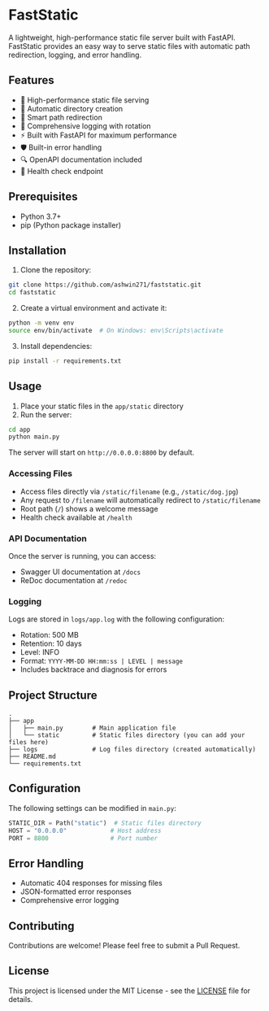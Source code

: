 # FastStatic

A lightweight, high-performance static file server built with FastAPI. FastStatic provides an easy way to serve static files with automatic path redirection, logging, and error handling.

## Features

- 🚀 High-performance static file serving
- 📁 Automatic directory creation
- 🔄 Smart path redirection
- 📝 Comprehensive logging with rotation
- ⚡ Built with FastAPI for maximum performance
- 🛡️ Built-in error handling
- 🔍 OpenAPI documentation included
- 💓 Health check endpoint

## Prerequisites

- Python 3.7+
- pip (Python package installer)

## Installation

1. Clone the repository:

```bash
git clone https://github.com/ashwin271/faststatic.git
cd faststatic
```

2. Create a virtual environment and activate it:

```bash
python -m venv env
source env/bin/activate  # On Windows: env\Scripts\activate
```

3. Install dependencies:

```bash
pip install -r requirements.txt
```

## Usage

1. Place your static files in the `app/static` directory
2. Run the server:

```bash
cd app
python main.py
```

The server will start on `http://0.0.0.0:8800` by default.

### Accessing Files

- Access files directly via `/static/filename` (e.g., `/static/dog.jpg`)
- Any request to `/filename` will automatically redirect to `/static/filename`
- Root path (`/`) shows a welcome message
- Health check available at `/health`

### API Documentation

Once the server is running, you can access:

- Swagger UI documentation at `/docs`
- ReDoc documentation at `/redoc`

### Logging

Logs are stored in `logs/app.log` with the following configuration:

- Rotation: 500 MB
- Retention: 10 days
- Level: INFO
- Format: `YYYY-MM-DD HH:mm:ss | LEVEL | message`
- Includes backtrace and diagnosis for errors

## Project Structure

```
.
├── app
│   ├── main.py        # Main application file
│   └── static         # Static files directory (you can add your files here)
├── logs               # Log files directory (created automatically)
├── README.md
└── requirements.txt
```

## Configuration

The following settings can be modified in `main.py`:

```python
STATIC_DIR = Path("static")  # Static files directory
HOST = "0.0.0.0"            # Host address
PORT = 8800                 # Port number
```

## Error Handling

- Automatic 404 responses for missing files
- JSON-formatted error responses
- Comprehensive error logging

## Contributing

Contributions are welcome! Please feel free to submit a Pull Request.

## License

This project is licensed under the MIT License - see the [LICENSE](LICENSE) file for details.
